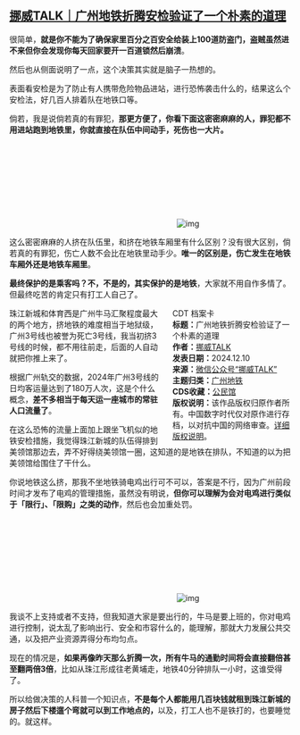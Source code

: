 <!--1733856150000-->
[挪威TALK｜广州地铁折腾安检验证了一个朴素的道理](https://chinadigitaltimes.net/chinese/713827.html)
------

<p>很简单，<strong>就是你不能为了确保家里百分之百安全给装上100道防盗门，盗贼虽然进不来但你会发现你每天回家要开一百道锁然后崩溃</strong>。</p><p>然后也从侧面说明了一点，这个决策其实就是脑子一热想的。</p><p>表面看安检是为了防止有人携带危险物品进站，进行恐怖袭击什么的，结果这么个安检法，好几百人排着队在地铁口等。</p><p>倘若，我是说倘若真的有罪犯，<strong>那更方便了，你看下面这密密麻麻的人，罪犯都不用进站跑到地铁里，你就直接在队伍中间动手，死伤也一大片。</strong></p><p><img decoding="async" src="data:image/svg+xml,%3Csvg%20xmlns='http://www.w3.org/2000/svg'%20viewBox='0%200%200%200'%3E%3C/svg%3E" alt="img" data-lazy-src="https://chinadigitaltimes.net/chinese/files/2024/12/post-713827-67588a5c9fb82."><noscript><img decoding="async" src="https://chinadigitaltimes.net/chinese/files/2024/12/post-713827-67588a5c9fb82." alt="img"></noscript></p><p>这么密密麻麻的人挤在队伍里，和挤在地铁车厢里有什么区别？没有很大区别，倘若真的有罪犯，伤亡人数不会比在地铁里动手少。<strong>唯一的区别是，伤亡发生在地铁车厢外还是地铁车厢里</strong>。</p><p><strong>最终保护的是乘客吗？不，不是的，其实保护的是地铁</strong>，大家就不用自作多情了。但最终吃苦的肯定只有打工人自己了。</p><div style="width:42%;float:right;padding-left:20px"><div class="su-spoiler su-spoiler-style-fancy su-spoiler-icon-chevron-circle" data-scroll-offset="0" data-anchor-in-url="no"><div class="su-spoiler-title" tabindex="0" role="button"><span class="su-spoiler-icon"></span>CDT 档案卡</div><div class="su-spoiler-content su-u-clearfix su-u-trim"><strong>标题：</strong>广州地铁折腾安检验证了一个朴素的道理<br><strong>作者：</strong><a href="https://chinadigitaltimes.net/space/挪威TALK" target="_blank">挪威TALK</a><br><strong>发表日期：</strong>2024.12.10<br><strong>来源：</strong><a href="https://web.archive.org/web/20241210183448/https://mp.weixin.qq.com/s/lbkbruJMHEv_D1mG23O-NQ" target="_blank">微信公众号“挪威TALK”</a><br><strong>主题归类：</strong><a href="https://chinadigitaltimes.net/space/广州地铁" target="_blank">广州地铁</a><br><strong>CDS收藏：</strong><a href="https://chinadigitaltimes.net/space/%E5%85%AC%E6%B0%91%E9%A6%86" target="_blank" rel="noopener">公民馆</a><br><strong>版权说明：</strong>该作品版权归原作者所有。中国数字时代仅对原作进行存档，以对抗中国的网络审查。<a href="https://chinadigitaltimes.net/chinese/copyright">详细版权说明</a>。</div></div></div><p>珠江新城和体育西是广州牛马汇聚程度最大的两个地方，挤地铁的难度相当于地狱级，广州3号线也被誉为死亡3号线，我当初挤3号线的时候，都不用往前走，后面的人自动就把你推上来了。</p><p>根据广州轨交的数据，2024年广州3号线的日均客运量达到了180万人次，这是个什么概念，<strong>差不多相当于每天运一座城市的常驻人口流量了</strong>。</p><p>在这么恐怖的流量上面加上跟坐飞机似的地铁安检措施，我觉得珠江新城的队伍得排到美领馆那边去，弄不好得绕美领馆一圈，这知道的是地铁在排队，不知道的以为把美领馆给围住了干什么。</p><p>你说地铁这么挤，那我不坐地铁骑电鸡出行可不可以，答案是不行，因为广州前段时间才发布了电鸡的管理措施，虽然没有明说，<strong>但你可以理解为会对电鸡进行类似于「限行」、「限购」之类的动作</strong>，然后也会加重处罚。</p><p><img decoding="async" src="data:image/svg+xml,%3Csvg%20xmlns='http://www.w3.org/2000/svg'%20viewBox='0%200%200%200'%3E%3C/svg%3E" alt="img" data-lazy-src="https://chinadigitaltimes.net/chinese/files/2024/12/post-713827-67588a5cb6d64."><noscript><img decoding="async" src="https://chinadigitaltimes.net/chinese/files/2024/12/post-713827-67588a5cb6d64." alt="img"></noscript></p><p>我谈不上支持或者不支持，但我知道大家是要出行的，牛马是要上班的，你对电鸡进行控制，说太乱了影响出行、安全和市容什么的，能理解，那就大力发展公共交通，以及把产业资源弄得分布均匀点。</p><p>现在的情况是，<strong>如果再像昨天那么折腾一次，所有牛马的通勤时间将会直接翻倍甚至翻两倍3倍</strong>，比如从珠江形成往老黄埔走，地铁40分钟排队一小时，这谁受得了。</p><p>所以给做决策的人科普一个知识点，<strong>不是每个人都能用几百块钱就租到珠江新城的房子然后下楼遛个弯就可以到工作地点的，</strong>以及，打工人也不是铁打的，也要睡觉的。就这样。</p><div class="addtoany_share_save_container addtoany_content addtoany_content_bottom"><div class="a2a_kit a2a_kit_size_32 addtoany_list" data-a2a-url="https://chinadigitaltimes.net/chinese/713827.html" data-a2a-title="挪威TALK｜广州地铁折腾安检验证了一个朴素的道理"><a class="a2a_button_facebook" href="https://www.addtoany.com/add_to/facebook?linkurl=https%3A%2F%2Fchinadigitaltimes.net%2Fchinese%2F713827.html&amp;linkname=%E6%8C%AA%E5%A8%81TALK%EF%BD%9C%E5%B9%BF%E5%B7%9E%E5%9C%B0%E9%93%81%E6%8A%98%E8%85%BE%E5%AE%89%E6%A3%80%E9%AA%8C%E8%AF%81%E4%BA%86%E4%B8%80%E4%B8%AA%E6%9C%B4%E7%B4%A0%E7%9A%84%E9%81%93%E7%90%86" title="Facebook" rel="nofollow noopener" target="_blank"></a><a class="a2a_button_twitter" href="https://www.addtoany.com/add_to/twitter?linkurl=https%3A%2F%2Fchinadigitaltimes.net%2Fchinese%2F713827.html&amp;linkname=%E6%8C%AA%E5%A8%81TALK%EF%BD%9C%E5%B9%BF%E5%B7%9E%E5%9C%B0%E9%93%81%E6%8A%98%E8%85%BE%E5%AE%89%E6%A3%80%E9%AA%8C%E8%AF%81%E4%BA%86%E4%B8%80%E4%B8%AA%E6%9C%B4%E7%B4%A0%E7%9A%84%E9%81%93%E7%90%86" title="Twitter" rel="nofollow noopener" target="_blank"></a><a class="a2a_button_telegram" href="https://www.addtoany.com/add_to/telegram?linkurl=https%3A%2F%2Fchinadigitaltimes.net%2Fchinese%2F713827.html&amp;linkname=%E6%8C%AA%E5%A8%81TALK%EF%BD%9C%E5%B9%BF%E5%B7%9E%E5%9C%B0%E9%93%81%E6%8A%98%E8%85%BE%E5%AE%89%E6%A3%80%E9%AA%8C%E8%AF%81%E4%BA%86%E4%B8%80%E4%B8%AA%E6%9C%B4%E7%B4%A0%E7%9A%84%E9%81%93%E7%90%86" title="Telegram" rel="nofollow noopener" target="_blank"></a><a class="a2a_button_reddit" href="https://www.addtoany.com/add_to/reddit?linkurl=https%3A%2F%2Fchinadigitaltimes.net%2Fchinese%2F713827.html&amp;linkname=%E6%8C%AA%E5%A8%81TALK%EF%BD%9C%E5%B9%BF%E5%B7%9E%E5%9C%B0%E9%93%81%E6%8A%98%E8%85%BE%E5%AE%89%E6%A3%80%E9%AA%8C%E8%AF%81%E4%BA%86%E4%B8%80%E4%B8%AA%E6%9C%B4%E7%B4%A0%E7%9A%84%E9%81%93%E7%90%86" title="Reddit" rel="nofollow noopener" target="_blank"></a><a class="a2a_button_whatsapp" href="https://www.addtoany.com/add_to/whatsapp?linkurl=https%3A%2F%2Fchinadigitaltimes.net%2Fchinese%2F713827.html&amp;linkname=%E6%8C%AA%E5%A8%81TALK%EF%BD%9C%E5%B9%BF%E5%B7%9E%E5%9C%B0%E9%93%81%E6%8A%98%E8%85%BE%E5%AE%89%E6%A3%80%E9%AA%8C%E8%AF%81%E4%BA%86%E4%B8%80%E4%B8%AA%E6%9C%B4%E7%B4%A0%E7%9A%84%E9%81%93%E7%90%86" title="WhatsApp" rel="nofollow noopener" target="_blank"></a><a class="a2a_button_email" href="https://www.addtoany.com/add_to/email?linkurl=https%3A%2F%2Fchinadigitaltimes.net%2Fchinese%2F713827.html&amp;linkname=%E6%8C%AA%E5%A8%81TALK%EF%BD%9C%E5%B9%BF%E5%B7%9E%E5%9C%B0%E9%93%81%E6%8A%98%E8%85%BE%E5%AE%89%E6%A3%80%E9%AA%8C%E8%AF%81%E4%BA%86%E4%B8%80%E4%B8%AA%E6%9C%B4%E7%B4%A0%E7%9A%84%E9%81%93%E7%90%86" title="Email" rel="nofollow noopener" target="_blank"></a><a class="a2a_button_copy_link" href="https://www.addtoany.com/add_to/copy_link?linkurl=https%3A%2F%2Fchinadigitaltimes.net%2Fchinese%2F713827.html&amp;linkname=%E6%8C%AA%E5%A8%81TALK%EF%BD%9C%E5%B9%BF%E5%B7%9E%E5%9C%B0%E9%93%81%E6%8A%98%E8%85%BE%E5%AE%89%E6%A3%80%E9%AA%8C%E8%AF%81%E4%BA%86%E4%B8%80%E4%B8%AA%E6%9C%B4%E7%B4%A0%E7%9A%84%E9%81%93%E7%90%86" title="Copy Link" rel="nofollow noopener" target="_blank"></a><a class="a2a_dd addtoany_share_save addtoany_share" href="https://www.addtoany.com/share"></a></div></div>
